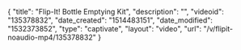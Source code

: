 {
    "title": "Flip-It! Bottle Emptying Kit",
    "description": "",
    "videoid": "135378832",
    "date_created": "1514483151",
    "date_modified": "1532373852",
    "type": "captivate",
    "layout": "video",
    "url": "\/v\/flipit-noaudio-mp4\/135378832"
}